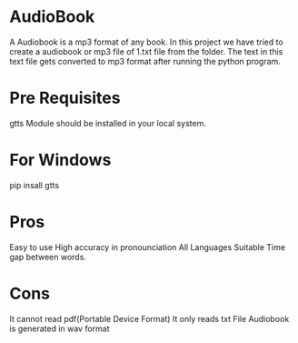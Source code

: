 # AudioBook

A Audiobook is a mp3 format of any book. In this project we have tried to create a audiobook or mp3 file of 1.txt file from the folder. The text in this text file gets converted to mp3 format after running the python program.

# Pre Requisites

gtts Module should be installed in your local system.

# For Windows

pip insall gtts

# Pros

Easy to use
High accuracy in pronounciation
All Languages
Suitable Time gap between words.

# Cons

It cannot read pdf(Portable Device Format)
It only reads txt File
Audiobook is generated in wav format

